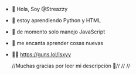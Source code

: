 - 👋 Hola, Soy @Streazzy
- 💞 estoy aprendiendo Python y HTML
- 🍃 de momento solo manejo JavaScript
- 💫 me encanta aprender cosas nuevas
- ✌🏼 https://guns.lol/lsxyy


  //Muchas gracias por leer mi descripción 💞//
  //                                         //
